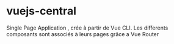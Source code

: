 # vuejs-central
Single Page Application , crée à partir de Vue CLI. Les differents composants sont associés à leurs pages grâce a Vue Router
